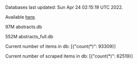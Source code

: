 Databases last updated: Sun Apr 24 02:15:19 UTC 2022. 

Available [here](https://github.com/cbeauhilton/ash-db/releases).


97M	abstracts.db

552M	abstracts_full.db

Current number of items in db:
[{"count(*)": 93309}]

Current number of scraped items in db:
[{"count(*)": 62519}]
